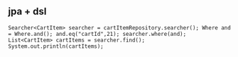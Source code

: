## jpa + dsl
 ` Searcher<CartItem> searcher = cartItemRepository.searcher();
     Where and = Where.and();
     and.eq("cartId",21);
     searcher.where(and);
     List<CartItem> cartItems = searcher.find();
     System.out.println(cartItems);
 `